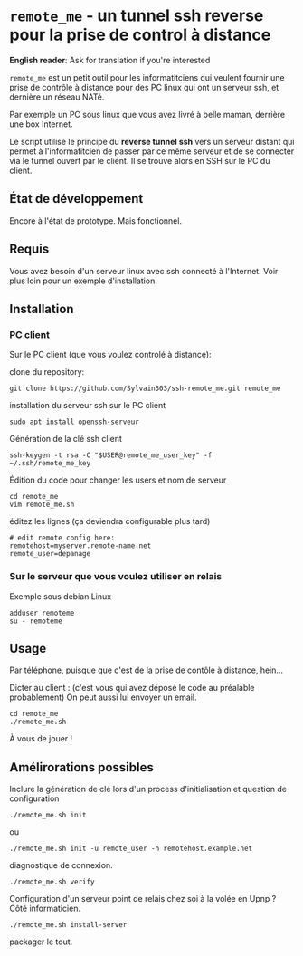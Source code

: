 # `remote_me` - un tunnel ssh reverse pour la prise de control à distance

**English reader**: Ask for translation if you're interested

`remote_me` est un petit outil pour les informatitciens qui veulent fournir une prise de contrôle à distance pour des
PC linux qui ont un serveur ssh, et dernière un réseau NATé.

Par exemple un PC sous linux que vous avez livré à belle maman, derrière une box Internet.


Le script utilise le principe du **reverse tunnel ssh** vers un serveur distant qui permet à l'informatitcien de passer par
ce même serveur et de se connecter via le tunnel ouvert par le client. Il se trouve alors en SSH sur le PC du client.


## État de développement

Encore à l'état de prototype.
Mais fonctionnel.


## Requis

Vous avez besoin d'un serveur linux avec ssh connecté à l'Internet. Voir plus loin pour un exemple d'installation.


## Installation

### PC client

Sur le PC client (que vous voulez controlé à distance):

clone du repository:
~~~
git clone https://github.com/Sylvain303/ssh-remote_me.git remote_me
~~~

installation du serveur ssh sur le PC client

~~~
sudo apt install openssh-serveur
~~~

Génération de la clé ssh client
~~~
ssh-keygen -t rsa -C "$USER@remote_me_user_key" -f ~/.ssh/remote_me_key
~~~

Édition du code pour changer les users et nom de serveur

~~~
cd remote_me
vim remote_me.sh
~~~

éditez les lignes (ça deviendra configurable plus tard)
~~~
# edit remote config here:
remotehost=myserver.remote-name.net
remote_user=depanage
~~~

### Sur le serveur que vous voulez utiliser en relais

Exemple sous debian Linux

~~~
adduser remoteme
su - remoteme
~~~


## Usage

Par téléphone, puisque que c'est de la prise de contôle à distance, hein… 

Dicter au client : (c'est vous qui avez déposé le code au préalable probablement)
On peut aussi lui envoyer un email.

~~~
cd remote_me
./remote_me.sh
~~~

À vous de jouer !

## Amélirorations possibles

Inclure la génération de clé lors d'un process d'initialisation et question de configuration
~~~
./remote_me.sh init
~~~

ou

~~~
./remote_me.sh init -u remote_user -h remotehost.example.net
~~~

diagnostique de connexion.
~~~
./remote_me.sh verify
~~~

Configuration d'un serveur point de relais chez soi à la volée en Upnp ? 
Côté informaticien.

~~~
./remote_me.sh install-server
~~~

packager le tout.
